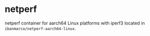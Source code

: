 # netperf

netperf container for aarch64 Linux platforms with iperf3 located in `ibanmarco/netperf-aarch64-linux`.
